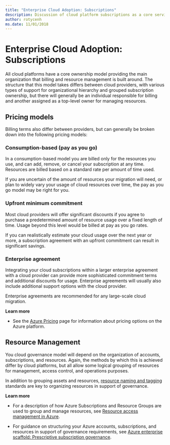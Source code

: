 ```yaml
---
title: "Enterprise Cloud Adoption: Subscriptions" 
description: Discussion of cloud platform subscriptions as a core service in Azure migrations
author: rotycenh
ms.date: 11/01/2018
---
```


# Enterprise Cloud Adoption: Subscriptions

All cloud platforms have a core ownership model providing the main organization
that billing and resource management is built around. The structure that this
model takes differs between cloud providers, with various types of support for
organizational hierarchy and grouped subscription ownership, but there will
generally be an individual responsible for billing and another assigned as a
top-level owner for managing resources.

## Pricing models

Billing terms also differ between providers, but can generally be broken down
into the following pricing models:

### Consumption-based (pay as you go)

In a consumption-based model you are billed only for the resources you use, and
can add, remove, or cancel your subscription at any time. Resources are billed
based on a standard rate per amount of time used.

If you are uncertain of the amount of resources your migration will need, or
plan to widely vary your usage of cloud resources over time, the pay as you go
model may be right for you.

### Upfront minimum commitment 

Most cloud providers will offer significant discounts if you agree to purchase a
predetermined amount of resource usage over a fixed length of time. Usage beyond
this level would be billed at pay as you go rates.

If you can realistically estimate your cloud usage over the next year or more, a
subscription agreement with an upfront commitment can result in significant
savings.

### Enterprise agreement

Integrating your cloud subscriptions within a larger enterprise agreement with a
cloud provider can provide more sophisticated commitment terms and additional
discounts for usage. Enterprise agreements will usually also include additional
support options with the cloud provider.

Enterprise agreements are recommended for any large-scale cloud migration.

**Learn more**

-   See the [Azure Pricing](https://azure.microsoft.com/en-us/pricing/) page for
    information about pricing options on the Azure platform.

## Resource Management

You cloud governance model will depend on the organization of accounts,
subscriptions, and resources. Again, the methods by which this is achieved
differ by cloud platforms, but all allow some logical grouping of resources for
management, access control, and operations purposes.

In addition to grouping assets and resources, [resource naming and
tagging](resource-naming-and-tagging.md)
standards are key to organizing resources in support of governance.

**Learn more**

-   For a description of how Azure Subscriptions and Resource Groups are used to
    group and manage resources, see [Resource access management in
    Azure](../getting-started/azure-resource-access.md).

-   For guidance on structuring your Azure accounts, subscriptions, and
    resources in support of governance requirements, see [Azure enterprise
    scaffold: Prescriptive subscription
    governance](../appendix/azure-scaffold.md).
